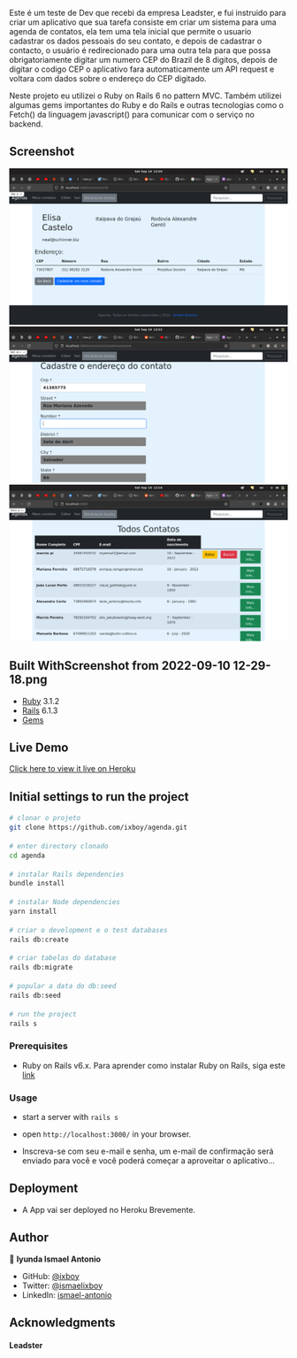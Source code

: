 Este é um teste de Dev que recebi da empresa Leadster, e fui instruido para criar um aplicativo que sua tarefa consiste em criar um sistema para uma ​agenda de contatos, ela tem uma tela inicial que permite o usuario cadastrar os dados pessoais do seu contato, e depois de cadastrar o contacto, o usuário é redirecionado para uma outra tela para que possa obrigatoriamente digitar um numero CEP do Brazil de 8 digitos, depois de digitar o codigo CEP o aplicativo fara automaticamente um API request e voltara com dados sobre o endereço do CEP digitado.

Neste projeto eu utilizei o Ruby on Rails 6 no pattern MVC. Também utilizei algumas gems importantes do Ruby e do Rails e outras tecnologias como o Fetch() da linguagem javascript() para comunicar com o serviço no backend.

## Screenshot

![screenshot](./app/assets/images/Screenshot2.png)
![screenshot](./app/assets/images/Screenshot3.png)
![screenshot](./app/assets/images/Screenshot1.png)
  

## Built WithScreenshot from 2022-09-10 12-29-18.png

- [Ruby](https://www.ruby-lang.org/en/) 3.1.2
- [Rails](https://guides.rubyonrails.org/getting_started.html) 6.1.3
- [Gems](https://rubygems.org/)

## Live Demo

[Click here to view it live on Heroku](https://bootstrap-blog-rails.herokuapp.com/)

## Initial settings to run the project

```bash
# clonar o projeto
git clone https://github.com/ixboy/agenda.git

# enter directory clonado
cd agenda

# instalar Rails dependencies
bundle install

# instalar Node dependencies
yarn install

# criar o development e o test databases
rails db:create

# criar tabelas do database
rails db:migrate

# popular a data do db:seed
rails db:seed

# run the project
rails s
```

### Prerequisites

- Ruby on Rails v6.x. Para aprender como instalar Ruby on Rails, siga este [link](https://guides.rubyonrails.org/getting_started.html)

### Usage

- start a server with `rails s`

- open `http://localhost:3000/` in your browser.

- Inscreva-se com seu e-mail e senha, um e-mail de confirmação será enviado para você e você poderá começar a aproveitar o aplicativo...



## Deployment

- A App vai ser deployed no Heroku Brevemente.

## Author

👤 **Iyunda Ismael Antonio**

- GitHub: [@ixboy](https://github.com/ixboy)
- Twitter: [@ismaelixboy](https://twitter.com/ismaelixboy)
- LinkedIn: [ismael-antonio](https://www.linkedin.com/in/ismaelantonio/)


## Acknowledgments

#### Leadster
